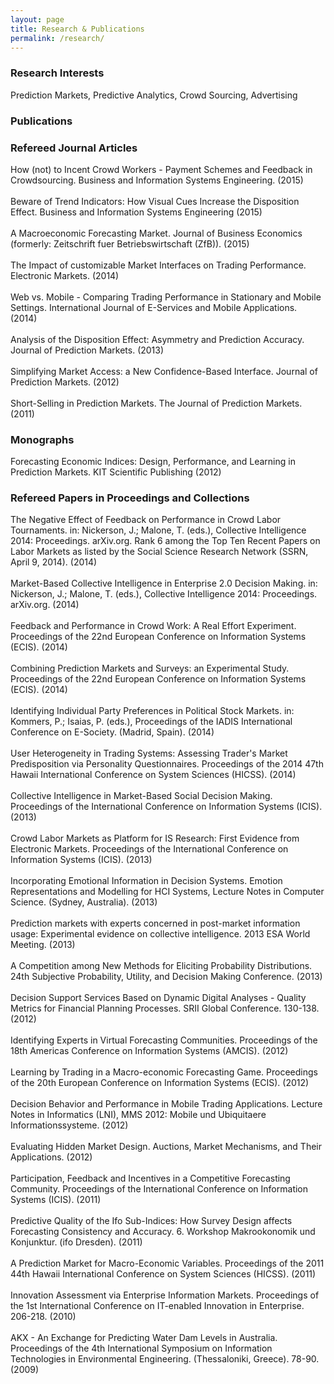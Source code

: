 ```yaml
---
layout: page
title: Research & Publications
permalink: /research/
---
```



### Research Interests
Prediction Markets, Predictive Analytics, Crowd Sourcing, Advertising  


### Publications

### Refereed Journal Articles
<div>How (not) to Incent Crowd Workers - Payment Schemes and Feedback in Crowdsourcing. Business and Information Systems Engineering.   (2015)</div><br><div>Beware of Trend Indicators: How Visual Cues Increase the Disposition Effect. Business and Information Systems Engineering (2015)</div><br><div>A Macroeconomic Forecasting Market. Journal of Business Economics (formerly: Zeitschrift fuer Betriebswirtschaft (ZfB)).  (2015)</div><br><div>The Impact of customizable Market Interfaces on Trading Performance. Electronic Markets.   (2014)</div><br><div>Web vs. Mobile - Comparing Trading Performance in Stationary and Mobile Settings. International Journal of E-Services and Mobile Applications.   (2014)</div><br>
<div>Analysis of the Disposition Effect: Asymmetry and Prediction Accuracy. Journal of Prediction Markets.   (2013)</div><br>
<div>Simplifying Market Access: a New Confidence-Based Interface. Journal of Prediction Markets.   (2012)</div><br>
<div>Short-Selling in Prediction Markets. The Journal of Prediction Markets.   (2011)</div>


### Monographs

<div> Forecasting Economic Indices: Design, Performance, and Learning in Prediction Markets. KIT Scientific Publishing (2012) </div>


### Refereed Papers in Proceedings and Collections


<div>The Negative Effect of Feedback on Performance in Crowd Labor Tournaments. in: Nickerson, J.; Malone, T. (eds.), Collective Intelligence 2014: Proceedings. arXiv.org. Rank 6 among the Top Ten Recent Papers on Labor Markets as listed by the Social Science Research Network (SSRN, April 9, 2014).   (2014)</div><br><div>Market-Based Collective Intelligence in Enterprise 2.0 Decision Making. in: Nickerson, J.; Malone, T. (eds.), Collective Intelligence 2014: Proceedings. arXiv.org.   (2014)</div><br><div>Feedback and Performance in Crowd Work: A Real Effort Experiment. Proceedings of the 22nd European Conference on Information Systems (ECIS).  (2014)</div><br><div>Combining Prediction Markets and Surveys: an Experimental Study. Proceedings of the 22nd European Conference on Information Systems (ECIS).   (2014)</div><br><div>Identifying Individual Party Preferences in Political Stock Markets. in: Kommers, P.; Isaias, P. (eds.), Proceedings of the IADIS International Conference on E-Society. (Madrid, Spain).   (2014)</div><br><div>User Heterogeneity in Trading Systems: Assessing Trader's Market Predisposition via Personality Questionnaires. Proceedings of the 2014 47th Hawaii International Conference on System Sciences (HICSS).   (2014)</div><br><div>Collective Intelligence in Market-Based Social Decision Making. Proceedings of the International Conference on Information Systems (ICIS).  (2013)</div><br><div>Crowd Labor Markets as Platform for IS Research: First Evidence from Electronic Markets. Proceedings of the International Conference on Information Systems (ICIS).   (2013)</div><br><div>Incorporating Emotional Information in Decision Systems. Emotion Representations and Modelling for HCI Systems, Lecture Notes in Computer Science. (Sydney, Australia).  (2013)</div><br><div>Prediction markets with experts concerned in post-market information usage: Experimental evidence on collective intelligence. 2013 ESA World Meeting.  (2013)</div><br><div>A Competition among New Methods for Eliciting Probability Distributions. 24th Subjective Probability, Utility, and Decision Making Conference.   (2013)</div><br><div> Decision Support Services Based on Dynamic Digital Analyses - Quality Metrics for Financial Planning Processes. SRII Global Conference. 130-138.  (2012)</div><br><div> Identifying Experts in Virtual Forecasting Communities. Proceedings of the 18th Americas Conference on Information Systems (AMCIS).  (2012)</div><br><div>Learning by Trading in a Macro-economic Forecasting Game. Proceedings of the 20th European Conference on Information Systems (ECIS).  (2012)</div><br><div> Decision Behavior and Performance in Mobile Trading Applications. Lecture Notes in Informatics (LNI), MMS 2012: Mobile und Ubiquitaere Informationssysteme.   (2012)</div><br><div>Evaluating Hidden Market Design. Auctions, Market Mechanisms, and Their Applications.   (2012)</div><br><div>Participation, Feedback and  Incentives in a Competitive Forecasting Community. Proceedings of the International Conference on Information Systems (ICIS).  (2011)</div><br><div>Predictive Quality of the Ifo Sub-Indices: How Survey Design affects Forecasting Consistency and Accuracy. 6. Workshop Makrookonomik und Konjunktur. (ifo Dresden).   (2011)</div><br><div>A Prediction Market for Macro-Economic Variables. Proceedings of the 2011 44th Hawaii International Conference on System Sciences (HICSS). (2011)</div><br><div>Innovation Assessment via Enterprise Information Markets. Proceedings of the 1st International Conference on IT-enabled Innovation in Enterprise. 206-218. (2010)</div><br><div>AKX - An Exchange for Predicting Water Dam Levels in Australia. Proceedings of the 4th International Symposium on Information Technologies in Environmental Engineering. (Thessaloniki, Greece). 78-90. (2009)</div><br><div></div></div>
